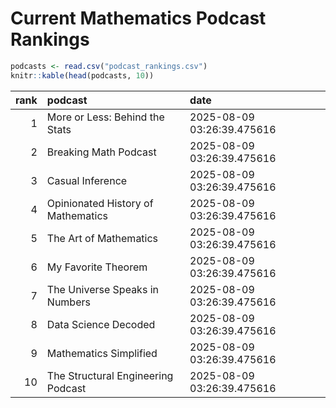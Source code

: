 # Current Mathematics Podcast Rankings


``` r
podcasts <- read.csv("podcast_rankings.csv")
knitr::kable(head(podcasts, 10))
```

| rank | podcast                            | date                       |
|-----:|:-----------------------------------|:---------------------------|
|    1 | More or Less: Behind the Stats     | 2025-08-09 03:26:39.475616 |
|    2 | Breaking Math Podcast              | 2025-08-09 03:26:39.475616 |
|    3 | Casual Inference                   | 2025-08-09 03:26:39.475616 |
|    4 | Opinionated History of Mathematics | 2025-08-09 03:26:39.475616 |
|    5 | The Art of Mathematics             | 2025-08-09 03:26:39.475616 |
|    6 | My Favorite Theorem                | 2025-08-09 03:26:39.475616 |
|    7 | The Universe Speaks in Numbers     | 2025-08-09 03:26:39.475616 |
|    8 | Data Science Decoded               | 2025-08-09 03:26:39.475616 |
|    9 | Mathematics Simplified             | 2025-08-09 03:26:39.475616 |
|   10 | The Structural Engineering Podcast | 2025-08-09 03:26:39.475616 |
